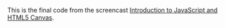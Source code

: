 This is the final code from the screencast [Introduction to JavaScript and HTML5 Canvas](http://www.youtube.com/watch?v=vEOwgWpm3XQ).

